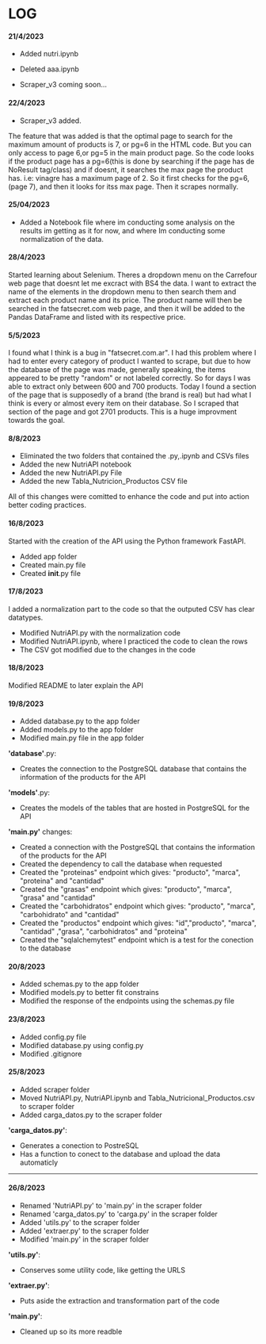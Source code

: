 # LOG

#### 21/4/2023

* Added nutri.ipynb 
* Deleted aaa.ipynb

* Scraper_v3 coming soon...

#### 22/4/2023

* Scraper_v3 added.

The feature that was added is that the optimal page to search for the maximum amount of products is 7, or pg=6 in the HTML code. But you can only access to page 6,or pg=5 in the main product page. So the code looks if the product page has a pg=6(this is done by searching if the page has de NoResult tag/class) and if doesnt, it searches the max page the product has. i.e: vinagre has a maximum page of 2. So it first checks for the pg=6, (page 7), and then it looks for itss max page. Then it scrapes normally.


#### 25/04/2023

* Added a Notebook file where im conducting some analysis on the results im getting as it for now, and where Im conducting some normalization of the data.

#### 28/4/2023

Started learning about Selenium. Theres a dropdown menu on the Carrefour web page that doesnt let me excract with BS4 the data. I want to extract the name of the elements in the dropdown menu to then search them and extract each product name and its price. The product name will then be searched in the fatsecret.com web page, and then it will be added to the Pandas DataFrame and listed with its respective price.


#### 5/5/2023

I found what I think is a bug in "fatsecret.com.ar". I had this problem where I had to enter every category of product I wanted to scrape, but due to how the database of the page was made, generally speaking, the items appeared to be pretty "random" or not labeled correctly. So for days I was able to extract only between 600 and 700 products. Today I found a section of the page that is supposedly of a brand (the brand is real) but had what I think is every or almost every item on their database. So I scraped that section of the page and got 2701 products. This is a huge improvment towards the goal.

#### 8/8/2023

* Eliminated the two folders that contained the .py,.ipynb and CSVs files
* Added the new NutriAPI notebook
* Added the new NutriAPI.py File
* Added the new Tabla_Nutricion_Productos CSV file

All of this changes were comitted to enhance the code and put into action better coding practices.

#### 16/8/2023

Started with the creation of the API using the Python framework FastAPI.

* Added app folder 
* Created main.py file 
* Created __init__.py file

#### 17/8/2023

I added a normalization part to the code so that the outputed CSV has clear datatypes.

* Modified NutriAPI.py with the normalization code
* Modified NutriAPI.ipynb, where I practiced the code to clean the rows
* The CSV got modified due to the changes in the code

#### 18/8/2023

Modified README to later explain the API

#### 19/8/2023

* Added database.py to the app folder
* Added models.py to the app folder
* Modified main.py file in the app folder

__'database'__.py:
   * Creates the connection to the PostgreSQL database that contains the information of the products for the API

__'models'__.py:
   * Creates the models of the tables that are hosted in PostgreSQL for the API

__'main.py'__ changes: 
   * Created a connection with the PostgreSQL that contains the information of the products for the API 
   * Created the dependency to call the database when requested 
   * Created the "proteinas" endpoint which gives: "producto", "marca", "proteina" and "cantidad" 
   * Created the "grasas" endpoint which gives: "producto", "marca", "grasa" and "cantidad" 
   * Created the "carbohidratos" endpoint which gives: "producto", "marca", "carbohidrato" and "cantidad" 
   * Created the "productos" endpoint which gives: "id","producto", "marca", "cantidad" ,"grasa", "carbohidratos" and "proteina" 
   * Created the "sqlalchemytest" endpoint which is a test for the conection to the database 

#### 20/8/2023

* Added schemas.py to the app folder
* Modified models.py to better fit constrains
* Modified the response of the endpoints using the schemas.py file

#### 23/8/2023

* Added config.py file
* Modified database.py using config.py
* Modified .gitignore

#### 25/8/2023

* Added scraper folder
* Moved NutriAPI.py, NutriAPI.ipynb and Tabla_Nutricional_Productos.csv to scraper folder
* Added carga_datos.py to the scraper folder

__'carga_datos.py'__:
   * Generates a conection to PostreSQL
   * Has a function to conect to the database and upload the data automaticly
---
#### 26/8/2023

* Renamed 'NutriAPI.py' to 'main.py' in the scraper folder
* Renamed 'carga_datos.py' to 'carga.py' in the scraper folder
* Added 'utils.py' to the scraper folder
* Added 'extraer.py' to the scraper folder
* Modified 'main.py' in the scraper folder

__'utils.py'__:
   * Conserves some utility code, like getting the URLS

__'extraer.py'__:
   * Puts aside the extraction and transformation part of the code

__'main.py'__: 
   * Cleaned up so its more readble